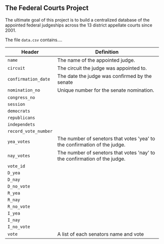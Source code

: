 ## The Federal Courts Project

The ultimate goal of this project is to build a centralized database of the appointed federal judgeships across the 13 district appellate courts since 2001.

The file `data.csv` contains....



| Header         | Definition |
|----------------|------------|
|`name`|The name of the appointed judge.|
|`circuit`  |The circuit the judge was appointed to.|
|`confirmation_date`   |The date the judge was confirmed by the senate|
|`nomination_no`   |Unique number for the senate nomination.|
|`congress_no`      ||
|`session`      ||
|`democrats`      ||
|`republicans`      ||
|`independets`      ||
|`record_vote_number`||
|`yea_votes`    |The number of senetors that votes 'yea' to the confirmation of the judge.|
|`nay_votes`|The number of senetors that votes 'nay' to the confirmation of the judge.|
|`vote_id`||
|`D_yea`||
|`D_nay`||
|`D_no_vote`||
|`R_yea`||
|`R_nay`||
|`R_no_vote`||
|`I_yea`||
|`I_nay`||
|`I_no_vote`||
|`vote`|A list of each senators name and vote|

